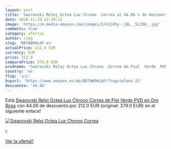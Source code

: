 ```yaml
---
layout: post
title: 'Swarovski Reloj Octea Lux Chrono  Correa al 44.06 % de descuento'
date: 2020-11-29 22:19:22
image: 'https://m.media-amazon.com/images/I/41Jdhy--jBL._SL200_.jpg'
comments: true
category: ofertas
author: ring
slug: 'B07QW9HL6F-es'
actualPrice: 212.0 EUR
currency: EUR
price: 212.0
comparePrice: 379.0 EUR
prodname: 'Swarovski Reloj Octea Lux Chrono  Correa de Piel  Verde  PVD en Oro Rosa'
country: 'es'
flag: '🇪🇸'
buyurl: 'https://www.amazon.es/dp/B07QW9HL6F/?tag=tolees-21'
descuento: '44.06'
---
```


Está [Swarovski Reloj Octea Lux Chrono  Correa de Piel  Verde  PVD en Oro Rosa](https://www.amazon.es/dp/B07QW9HL6F/?tag=tolees-21) con 44.06 de descuento por 212.0 EUR (original: 379.0 EUR) en el siguiente enlace!

[![Swarovski Reloj Octea Lux Chrono  Correa](https://m.media-amazon.com/images/I/41Jdhy--jBL._SL200_.jpg)](https://www.amazon.es/dp/B07QW9HL6F/?tag=tolees-21)

ℹ️:


[Ver la oferta!!](https://www.amazon.es/dp/B07QW9HL6F/?tag=tolees-21)
